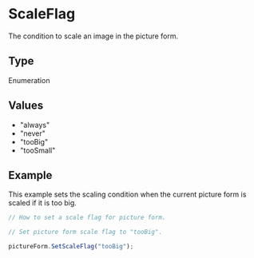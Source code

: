 # ScaleFlag

The condition to scale an image in the picture form.

## Type

Enumeration

## Values

- "always"
- "never"
- "tooBig"
- "tooSmall"


## Example

This example sets the scaling condition when the current picture form is scaled if it is too big.

```javascript editor-pdf
// How to set a scale flag for picture form.

// Set picture form scale flag to "tooBig".

pictureForm.SetScaleFlag("tooBig");
```
